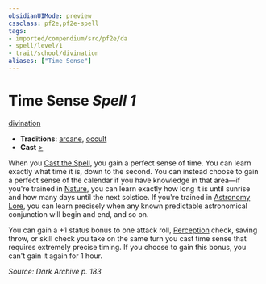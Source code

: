 ```yaml
---
obsidianUIMode: preview
cssclass: pf2e,pf2e-spell
tags:
- imported/compendium/src/pf2e/da
- spell/level/1
- trait/school/divination
aliases: ["Time Sense"]
---
```

# Time Sense *Spell 1*   
[divination](divination.md)  

- **Traditions**: [arcane](arcane.md), [occult](occult.md)
- **Cast** [>](chapter-9-playing-the-game.md#Actions "Single Action") 

When you [Cast the Spell](cast-a-spell.md), you gain a perfect sense of time. You can learn exactly what time it is, down to the second. You can instead choose to gain a perfect sense of the calendar if you have knowledge in that area—if you're trained in [Nature](../skills.md#Nature), you can learn exactly how long it is until sunrise and how many days until the next solstice. If you're trained in [Astronomy Lore](../skills.md#Lore), you can learn precisely when any known predictable astronomical conjunction will begin and end, and so on.

You can gain a +1 status bonus to one attack roll, [Perception](../skills.md#Perception) check, saving throw, or skill check you take on the same turn you cast time sense that requires extremely precise timing. If you choose to gain this bonus, you can't gain it again for 1 hour.

*Source: Dark Archive p. 183*